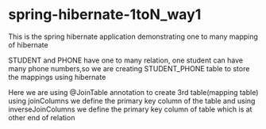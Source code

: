 # spring-hibernate-1toN_way1

This is the spring hibernate application demonstrating one to many mapping of hibernate 

STUDENT and PHONE have one to many relation, one student can have many phone numbers,so we are creating STUDENT_PHONE table to store the mappings using hibernate

Here we are using @JoinTable annotation to create 3rd table(mapping table)
using joinColumns we define the primary key column of the table and using inverseJoinColumns we define the primary key column of table which is at other end of relation

